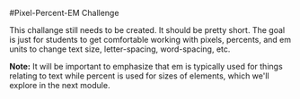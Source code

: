#Pixel-Percent-EM Challenge

This challange still needs to be created. It should be pretty short. The goal is just for students to get comfortable working with pixels, percents, and em units to change text size, letter-spacing, word-spacing, etc.

**Note:** It will be important to emphasize that em is typically used for things relating to text while percent is used for sizes of elements, which we'll explore in the next module.